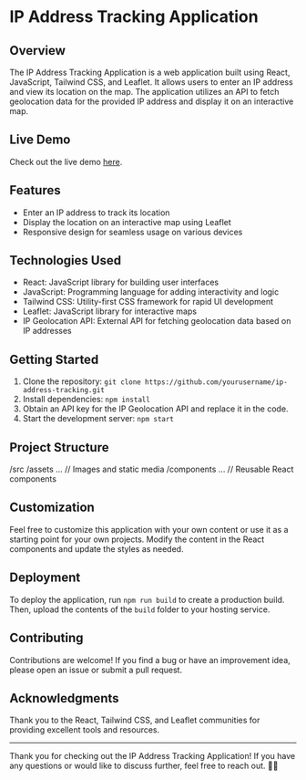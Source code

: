 # IP Address Tracking Application


## Overview

The IP Address Tracking Application is a web application built using React, JavaScript, Tailwind CSS, and Leaflet. It allows users to enter an IP address and view its location on the map. The application utilizes an API to fetch geolocation data for the provided IP address and display it on an interactive map.

## Live Demo

Check out the live demo [here](https://trackingip-address.netlify.app/).

## Features

- Enter an IP address to track its location
- Display the location on an interactive map using Leaflet
- Responsive design for seamless usage on various devices

## Technologies Used

- React: JavaScript library for building user interfaces
- JavaScript: Programming language for adding interactivity and logic
- Tailwind CSS: Utility-first CSS framework for rapid UI development
- Leaflet: JavaScript library for interactive maps
- IP Geolocation API: External API for fetching geolocation data based on IP addresses

## Getting Started

1. Clone the repository: `git clone https://github.com/yourusername/ip-address-tracking.git`
2. Install dependencies: `npm install`
3. Obtain an API key for the IP Geolocation API and replace it in the code.
4. Start the development server: `npm start`

## Project Structure

/src
  /assets
  ... // Images and static media
  /components
  ... // Reusable React components

## Customization

Feel free to customize this application with your own content or use it as a starting point for your own projects. Modify the content in the React components and update the styles as needed.

## Deployment

To deploy the application, run `npm run build` to create a production build. Then, upload the contents of the `build` folder to your hosting service.

## Contributing

Contributions are welcome! If you find a bug or have an improvement idea, please open an issue or submit a pull request.

## Acknowledgments

Thank you to the React, Tailwind CSS, and Leaflet communities for providing excellent tools and resources.

---

Thank you for checking out the IP Address Tracking Application! If you have any questions or would like to discuss further, feel free to reach out. 📧📞
